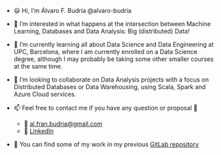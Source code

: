 - :smiley: Hi, I’m Álvaro F. Budría @alvaro-budria
- 👀 I’m interested in what happens at the intersection between Machine Learning, Databases and Data Analysis: Big (distributed) Data!
- 🌱 I’m currently learning all about Data Science and Data Engineering at UPC, Barcelona, where I am currently enrolled on a Data Science degree, although I may probably be taking some other smaller courses at the same time.
- :hugs: I’m looking to collaborate on Data Analysis projects with a focus on Distributed Databases or Data Warehousing, using Scala, Spark and Azure Cloud services.
- 📫 Feel free to contact me if you have any question or proposal :slightly_smiling_face:
  - :email: al.fran.budria@gmail.com
  - :briefcase: [LinkedIn](https://www.linkedin.com/in/alvaro-budria-fernandez/)

- :raised_hands: You can find some of my work in my previous [GitLab repository](https://gitlab.com/alvaro.francesc.budria)

<!---
alvaro-budria/alvaro-budria is a ✨ special ✨ repository because its `README.md` (this file) appears on your GitHub profile.
You can click the Preview link to take a look at your changes.
--->
